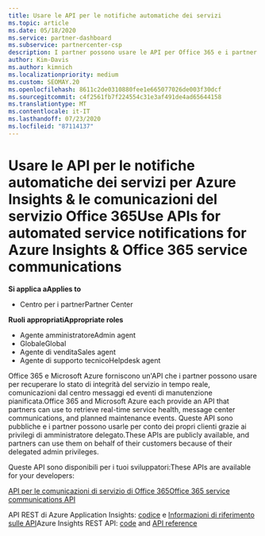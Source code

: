 ```yaml
---
title: Usare le API per le notifiche automatiche dei servizi
ms.topic: article
ms.date: 05/18/2020
ms.service: partner-dashboard
ms.subservice: partnercenter-csp
description: I partner possono usare le API per Office 365 e i partner Microsoft Azure per l'integrità dei servizi in tempo reale, le comunicazioni del centro messaggi e gli eventi di manutenzione pianificata.
author: Kim-Davis
ms.author: kimnich
ms.localizationpriority: medium
ms.custom: SEOMAY.20
ms.openlocfilehash: 8611c2de0310880fee1e665077026de003f30dcf
ms.sourcegitcommit: c4f2561fb7f224554c31e3af491de4ad65644158
ms.translationtype: MT
ms.contentlocale: it-IT
ms.lasthandoff: 07/23/2020
ms.locfileid: "87114137"
---
```

# <a name="use-apis-for-automated-service-notifications-for-azure-insights--office-365-service-communications"></a><span data-ttu-id="72617-103">Usare le API per le notifiche automatiche dei servizi per Azure Insights & le comunicazioni del servizio Office 365</span><span class="sxs-lookup"><span data-stu-id="72617-103">Use APIs for automated service notifications for Azure Insights & Office 365 service communications</span></span>

<span data-ttu-id="72617-104">**Si applica a**</span><span class="sxs-lookup"><span data-stu-id="72617-104">**Applies to**</span></span>

-  <span data-ttu-id="72617-105">Centro per i partner</span><span class="sxs-lookup"><span data-stu-id="72617-105">Partner Center</span></span>

<span data-ttu-id="72617-106">**Ruoli appropriati**</span><span class="sxs-lookup"><span data-stu-id="72617-106">**Appropriate roles**</span></span>

- <span data-ttu-id="72617-107">Agente amministratore</span><span class="sxs-lookup"><span data-stu-id="72617-107">Admin agent</span></span>
- <span data-ttu-id="72617-108">Globale</span><span class="sxs-lookup"><span data-stu-id="72617-108">Global</span></span> 
- <span data-ttu-id="72617-109">Agente di vendita</span><span class="sxs-lookup"><span data-stu-id="72617-109">Sales agent</span></span>
- <span data-ttu-id="72617-110">Agente di supporto tecnico</span><span class="sxs-lookup"><span data-stu-id="72617-110">Helpdesk agent</span></span>

<span data-ttu-id="72617-111">Office 365 e Microsoft Azure forniscono un'API che i partner possono usare per recuperare lo stato di integrità del servizio in tempo reale, comunicazioni dal centro messaggi ed eventi di manutenzione pianificata.</span><span class="sxs-lookup"><span data-stu-id="72617-111">Office 365 and Microsoft Azure each provide an API that partners can use to retrieve real-time service health, message center communications, and planned maintenance events.</span></span> <span data-ttu-id="72617-112">Queste API sono pubbliche e i partner possono usarle per conto dei propri clienti grazie ai privilegi di amministratore delegato.</span><span class="sxs-lookup"><span data-stu-id="72617-112">These APIs are publicly available, and partners can use them on behalf of their customers because of their delegated admin privileges.</span></span>

<span data-ttu-id="72617-113">Queste API sono disponibili per i tuoi sviluppatori:</span><span class="sxs-lookup"><span data-stu-id="72617-113">These APIs are available for your developers:</span></span>

[<span data-ttu-id="72617-114">API per le comunicazioni di servizio di Office 365</span><span class="sxs-lookup"><span data-stu-id="72617-114">Office 365 service communications API</span></span>](https://go.microsoft.com/fwlink/p/?LinkId=616899)

<span data-ttu-id="72617-115">API REST di Azure Application Insights: [codice](https://go.microsoft.com/fwlink/p/?LinkId=617299) e [Informazioni di riferimento sulle API](https://go.microsoft.com/fwlink/p/?LinkId=617300)</span><span class="sxs-lookup"><span data-stu-id="72617-115">Azure Insights REST API: [code](https://go.microsoft.com/fwlink/p/?LinkId=617299) and [API reference](https://go.microsoft.com/fwlink/p/?LinkId=617300)</span></span>

 

 



